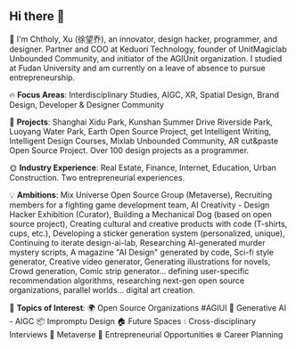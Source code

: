 ## Hi there 👋

👨 I'm Chtholy, Xu (徐望乔), an innovator, design hacker, programmer, and designer. Partner and COO at Keduori Technology, founder of UnitMagiclab Unbounded Community, and initiator of the AGIUnit organization. I studied at Fudan University and am currently on a leave of absence to pursue entrepreneurship.

🔥 **Focus Areas**: Interdisciplinary Studies, AIGC, XR, Spatial Design, Brand Design, Developer & Designer Community

🚗 **Projects**: Shanghai Xidu Park, Kunshan Summer Drive Riverside Park, Luoyang Water Park, Earth Open Source Project, get Intelligent Writing, Intelligent Design Courses, Mixlab Unbounded Community, AR cut&paste Open Source Project. Over 100 design projects as a programmer.

🌞 **Industry Experience**: Real Estate, Finance, Internet, Education, Urban Construction. Two entrepreneurial experiences.

💡 **Ambitions**: Mix Universe Open Source Group (Metaverse), Recruiting members for a fighting game development team, AI Creativity - Design Hacker Exhibition (Curator), Building a Mechanical Dog (based on open source project), Creating cultural and creative products with code (T-shirts, cups, etc.), Developing a sticker generation system (personalized, unique), Continuing to iterate design-ai-lab, Researching AI-generated murder mystery scripts, A magazine "AI Design" generated by code, Sci-fi style generator, Creative video generator, Generating illustrations for novels, Crowd generation, Comic strip generator… defining user-specific recommendation algorithms, researching next-gen open source organizations, parallel worlds… digital art creation.

💬 **Topics of Interest**: 🌍 Open Source Organizations #AGIUI 🚀 Generative AI - AIGC 📦 Impromptu Design 🏠 Future Spaces 💧 Cross-disciplinary Interviews 🚗 Metaverse 🚀 Entrepreneurial Opportunities ❄️ Career Planning
